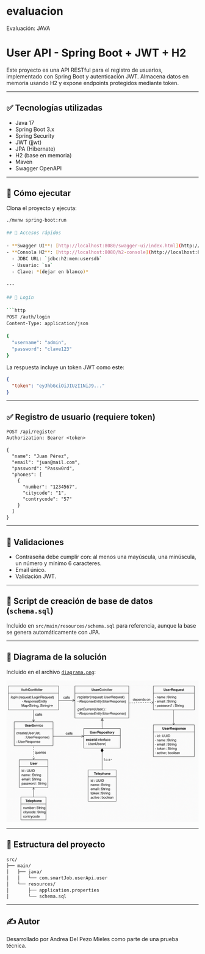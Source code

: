 # evaluacion
Evaluación: JAVA

# User API - Spring Boot + JWT + H2

Este proyecto es una API RESTful para el registro de usuarios, implementado con Spring Boot y autenticación JWT. Almacena datos en memoria usando H2 y expone endpoints protegidos mediante token.

---

## ✅ Tecnologías utilizadas

- Java 17
- Spring Boot 3.x
- Spring Security
- JWT (jjwt)
- JPA (Hibernate)
- H2 (base en memoria)
- Maven
- Swagger OpenAPI

---

## 🚀 Cómo ejecutar

Clona el proyecto y ejecuta:

```bash
./mvnw spring-boot:run

## 🔗 Accesos rápidos

- **Swagger UI**: [http://localhost:8080/swagger-ui/index.html](http://localhost:8080/swagger-ui/index.html)
- **Consola H2**: [http://localhost:8080/h2-console](http://localhost:8080/h2-console)
  - JDBC URL: `jdbc:h2:mem:usersdb`
  - Usuario: `sa`
  - Clave: *(dejar en blanco)*

---

## 🔐 Login

```http
POST /auth/login
Content-Type: application/json

{
  "username": "admin",
  "password": "clave123"
}
```

La respuesta incluye un token JWT como este:

```json
{
  "token": "eyJhbGciOiJIUzI1NiJ9..."
}
```

---

## ✅ Registro de usuario (requiere token)

```http
POST /api/register
Authorization: Bearer <token>

{
  "name": "Juan Pérez",
  "email": "juan@mail.com",
  "password": "Passw0rd",
  "phones": [
    {
      "number": "1234567",
      "citycode": "1",
      "contrycode": "57"
    }
  ]
}
```

---

## 🧪 Validaciones

- Contraseña debe cumplir con: al menos una mayúscula, una minúscula, un número y mínimo 6 caracteres.
- Email único.
- Validación JWT.

---

## 🧱 Script de creación de base de datos (`schema.sql`)

Incluido en `src/main/resources/schema.sql` para referencia, aunque la base se genera automáticamente con JPA.

---
## 🧭 Diagrama de la solución

Incluido en el archivo [`diagrama.png`](diagrama.png):

![Diagrama](diagrama.png)

---

## 📂 Estructura del proyecto

```
src/
├── main/
│   ├── java/
│   │   └── com.smartJob.userApi.user
│   └── resources/
│       ├── application.properties
│       └── schema.sql
```

---

## ✍️ Autor

Desarrollado por Andrea Del Pezo Mieles como parte de una prueba técnica.

